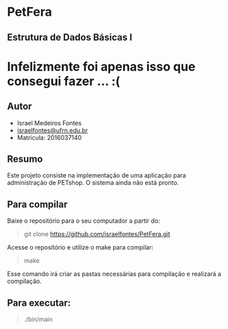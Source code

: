 # PetFera
## Estrutura de Dados Básicas I

# Infelizmente foi apenas isso que consegui fazer ... :(

## Autor
* Israel Medeiros Fontes
* israelfontes@ufrn.edu.br
* Matricula: 2016037140

## Resumo
Este projeto consiste na implementação de uma aplicação para administração de PETshop. O sistema ainda não está pronto.

## Para compilar
Baixe o repositório para o seu computador a partir do:
> git clone https://github.com/israelfontes/PetFera.git

Acesse o repositório e utilize o make para compilar:
> make

Esse comando irá criar as pastas necessárias para compilação e realizará a compilação.

## Para executar:
> ./bin/main
